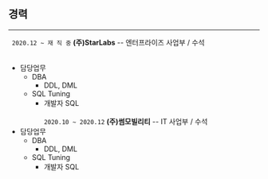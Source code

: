## 경력<br>
-----------
 ``` 2020.12 ~ 재 직 중``` **(주)StarLabs**   -- 엔터프라이즈 사업부 / 수석<br><br>
 * 담당업무
   - DBA
     + DDL, DML
   - SQL Tuning
     + 개발자 SQL<br><br>
 ``` 2020.10 ~ 2020.12 ``` **(주)썸모빌리티** -- IT 사업부 / 수석<br>
 * 담당업무
   - DBA
     + DDL, DML
   - SQL Tuning
     + 개발자 SQL<br><br>